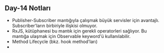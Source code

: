 ## Day-14 Notları

- Publisher-Subscriber mantığıyla çalışmak büyük servisler için avantajlı. Subscriber'ların birbiriyle ilişkisi olmuyor.
- RxJS, kütüphanesi bu mantık için gerekli operatorleri sağlıyor. Bu mantığa ulaşmak için Observable keyword'ü kullanılabilir.
- Method Lifecycle (bkz. hook method'ları)
- 